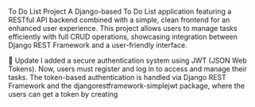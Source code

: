 To Do List Project
A Django-based To Do List application featuring a RESTful API backend combined with a simple, clean frontend for an enhanced user experience. This project allows users to manage tasks efficiently with full CRUD operations, showcasing integration between Django REST Framework and a user-friendly interface.

🔄 Update
I added a secure authentication system using JWT (JSON Web Tokens). Now, users must register and log in to access and manage their tasks. The token-based authentication is handled via Django REST Framework and the djangorestframework-simplejwt package, where the users can get a token by creating 